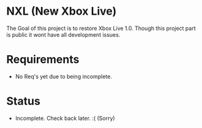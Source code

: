 # NXL (New Xbox Live)
The Goal of this project is to restore Xbox Live 1.0. Though this project part is public it wont have all development issues.
# Requirements
- No Req's yet due to being incomplete. 
# Status
- Incomplete. Check back later. :( (Sorry)
